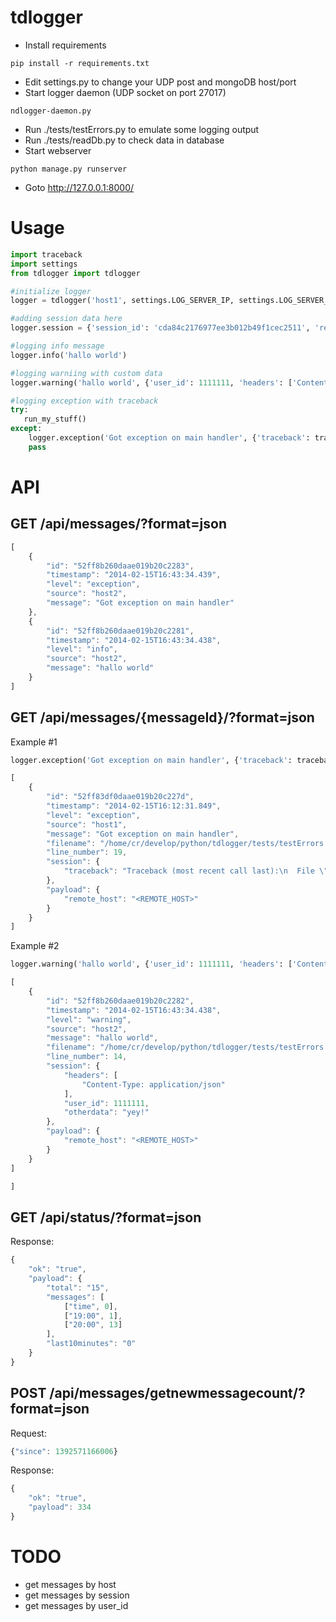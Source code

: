 tdlogger
========

* Install requirements
```shell
pip install -r requirements.txt
```
* Edit settings.py to change your UDP post and mongoDB host/port
* Start logger daemon (UDP socket on port 27017)
```shell
ndlogger-daemon.py
```
* Run ./tests/testErrors.py to emulate some logging output
* Run ./tests/readDb.py to check data in database
* Start webserver
```shell
python manage.py runserver
```

* Goto http://127.0.0.1:8000/

Usage
======
```python
import traceback
import settings
from tdlogger import tdlogger

#initialize logger
logger = tdlogger('host1', settings.LOG_SERVER_IP, settings.LOG_SERVER_PORT)

#adding session data here
logger.session = {'session_id': 'cda84c2176977ee3b012b49f1cec2511', 'remote_host': '<REMOTE_HOST>'}

#logging info message
logger.info('hallo world')

#logging warniing with custom data
logger.warning('hallo world', {'user_id': 1111111, 'headers': ['Content-Type: application/json'], 'otherdata': 'yey!'})

#logging exception with traceback
try:
   run_my_stuff()
except:
    logger.exception('Got exception on main handler', {'traceback': traceback.format_exc()})
    pass
```

API
===
GET /api/messages/?format=json
------------------------------
```javascript
[
    {
        "id": "52ff8b260daae019b20c2283",
        "timestamp": "2014-02-15T16:43:34.439",
        "level": "exception",
        "source": "host2",
        "message": "Got exception on main handler"
    },
    {
        "id": "52ff8b260daae019b20c2281",
        "timestamp": "2014-02-15T16:43:34.438",
        "level": "info",
        "source": "host2",
        "message": "hallo world"
    }
]
```

GET /api/messages/{messageId}/?format=json
------------------------------------------
Example #1
```python
logger.exception('Got exception on main handler', {'traceback': traceback.format_exc()})
```
```javascript
[
    {
        "id": "52ff83df0daae019b20c227d",
        "timestamp": "2014-02-15T16:12:31.849",
        "level": "exception",
        "source": "host1",
        "message": "Got exception on main handler",
        "filename": "/home/cr/develop/python/tdlogger/tests/testErrors.py",
        "line_number": 19,
        "session": {
            "traceback": "Traceback (most recent call last):\n  File \"/home/cr/develop/python/tdlogger/tests/testErrors.py\", line 17, in <module>\n    run_my_stuff()\nNameError: name 'run_my_stuff' is not defined\n"
        },
        "payload": {
            "remote_host": "<REMOTE_HOST>"
        }
    }
]
```
Example #2
```python
logger.warning('hallo world', {'user_id': 1111111, 'headers': ['Content-Type: application/json'], 'otherdata': 'yey!'})
```
```javascript
[
    {
        "id": "52ff8b260daae019b20c2282",
        "timestamp": "2014-02-15T16:43:34.438",
        "level": "warning",
        "source": "host2",
        "message": "hallo world",
        "filename": "/home/cr/develop/python/tdlogger/tests/testErrors.py",
        "line_number": 14,
        "session": {
            "headers": [
                "Content-Type: application/json"
            ],
            "user_id": 1111111,
            "otherdata": "yey!"
        },
        "payload": {
            "remote_host": "<REMOTE_HOST>"
        }
    }
]

]
```
GET /api/status/?format=json
----------------
Response:
```javascript
{
    "ok": "true",
    "payload": {
        "total": "15",
        "messages": [
            ["time", 0],
            ["19:00", 1],
            ["20:00", 13]
        ],
        "last10minutes": "0"
    }
}
```


POST /api/messages/getnewmessagecount/?format=json
--------------------------------------------------
Request:
```javascript
{"since": 1392571166006}
```
Response:
```javascript
{
    "ok": "true",
    "payload": 334
}
```

TODO
====
* get messages by host
* get messages by session
* get messages by user_id